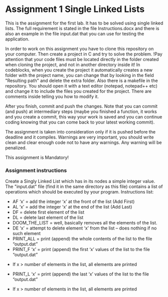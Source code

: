 # Assignment 1 Single Linked Lists

This is the assignment for the first lab. It has to be solved using single linked lists.
The full requirement is stated in the file Instructions.docx and there is also an example in the file input.dat that 
you can use for testing the application.

In order to work on this assignment you have to clone this repository on your computer. Then create a project in C 
and try to solve the problem. 
!Pay attention that your code files must be located directly in the folder created when cloning the project, and not in another directory inside it! In codeblocks, when you create the project it automatically creates a new folder with the project name, you can change that by looking in the field "Resulting path" and delete the extra folder.
Also there is a makefile in the repository. You should open it with a text editor (notepad, notepad++ etc) and change it to include the files you created for the project. There are comments inside telling you how to modify it.

After you finish, commit and push the changes. Note that you can commit (and push)
at intermediary steps (maybe you finished a function, it works and you create a commit, this way your work is saved and you can continue
coding knowing that you can come back to your latest working commit). 

The assignment is taken into consideration only if it is pushed before the deadline and it compiles.
Warnings are very important, you should write clean and clear enough code not to have any warnings. Any warning will be penalized.

This assignment is Mandatory!

### Assignment instructions
Create a Singly Linked List which has in its nodes a simple integer value.
The "input.dat" file (find it in the same directory as this file) contains a list of operations which should be executed by your program.
Instructions list:
*	AF ‘x’ = add the integer ‘x’ at the front of the list (Add First)
*	AL ‘x’ = add the integer ‘x’ at the end of the list (Add Last)
*	DF = delete first element of the list
*	DL = delete last element of the list
*	DOOM_THE_LIST = well, basically removes all the elements of the list. 
*	DE ‘x’ = attempt to delete element ‘x’ from the list – does nothing if no such element
*	PRINT_ALL = print (append) the whole contents of the list to the file “output.dat”
*	PRINT_F ‘x’ = print (append) the first ‘x’ values of the list to the file “output.dat”
  -	If x > number of elements in the list, all elements are printed
*	PRINT_L ‘x’ = print (append) the last ‘x’ values of the list to the file “output.dat” 
  -	If x > number of elements in the list, all elements are printed	
